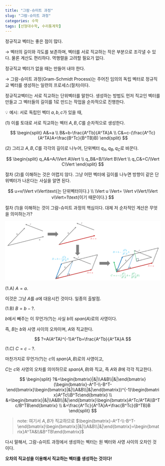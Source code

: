 ```yaml
---
title: "그람-슈미트 과정"
slug: "그람-슈미트 과정"
categories: 수학
tags: [선형대수학, 수리통계학]
---
```


정규직교 벡터는 좋은 점이 많다.

→ 벡터의 길이와 각도를 보존하며, 벡터를 서로 직교하는 작은 부분으로 조각낼 수 있다. 물론 계산도 편리하다. 역행렬을 고려할 필요가 없다.

정규직교 벡터가 없을 때는 만들어 내야 한다.

→ 그람-슈미트 과정(Gram-Schmidt Process)는 주어진 임의의 독립 벡터로 정규직교 벡터를 생성하는 일련의 프로세스(절차)이다.

정규직교벡터는 서로 직교하는 단위벡터를 말한다. 생성하는 방법도 먼저 직교인 벡터를 만들고 그 벡터들의 길이를 1로 만드는 작업을 순차적으로 진행한다.


💡 예시: 서로 독립인 벡터 $a,b,c$가 있을 때,

(1) 이를 토대로 서로 직교하는 벡터 $A,B,C$를 순차적으로 생성한다.

$$
\begin{split}
A&=a
\\
B&=b-\frac{A^Tb}{A^TA}A
\\
C&=c-(\frac{A^Tc}{A^TA}A+\frac{B^Tc}{B^TB}B)
\end{split}
$$

(2) 그리고 $A,B,C$를 각각의 길이로 나누어, 단위벡터 $q_A,q_B,q_C$로 바꾼다.

$$
\begin{split}
q_A&=A/\Vert A\Vert
\\
q_B&=B/\Vert B\Vert
\\
q_C&=C/\Vert C\Vert
\end{split}
$$

절차 (2)를 이해하는 것은 어렵지 않다. 그냥 어떤 벡터에 길이를 나누면 방향이 같은 단위벡터가 나온다는 사실을 알면 된다.

$$
u=v/\Vert v\Vert\text{는 단위벡터이다.}
\\
\Vert u \Vert= \Vert v\Vert/\Vert v\Vert=1\text{이기 때문이다.}
$$

절차 (1)을 이해하는 것이 그람-슈미트 과정의 핵심이다. 대체 저 순차적인 계산은 무엇을 의미하는가?

![alt text](/images/2024-10-02-01/그람슈미트.png)

(1.A) $A=a$. 

이것은 그냥 $A$를 $a$에 대응시킨 것이다. 일종의 출발점.

(1.B) $B=b-\text{?}$. 

$b$에서 빼주는 이 무언가(?)는 사실 $b$의 $span(A)$로의 사영이다. 

즉, $B$는 $b$와 사영 사이의 오차이며, $A$와 직교한다.

$$
?=A(A^TA)^{-1}A^Tb=\frac{A^Tb}{A^TA}A
$$

(1.C) $C=c-\text{?}$. 

마찬가지로 무언가(?)는 $c$의 $span(A,B)$로의 사영이고,

$C$는 $c$와 사영의 오차를 의미하므로 $span(A,B)$와 직교, 즉 $A$와 $B$에 각각 직교한다.

$$
\begin{split}
?&=\begin{bmatrix}|&|\\A&B\\|&|\end{bmatrix}(\begin{bmatrix}-A^T-\\-B^T-\end{bmatrix}\begin{bmatrix}|&|\\A&B\\|&|\end{bmatrix})^{-1}\begin{bmatrix}A^Tc\\B^Tc\end{bmatrix}
\\
&=\begin{bmatrix}|&|\\A&B\\|&|\end{bmatrix}\begin{bmatrix}A^Tc/A^TA\\B^Tc/B^TB\end{bmatrix}
\\
&=\frac{A^Tc}{A^TA}A+\frac{B^Tc}{B^TB}B
\end{split}
$$

> note: 여기서 $A,B$가 직교하므로 
$\begin{bmatrix}-A^T-\\-B^T-\end{bmatrix}\begin{bmatrix}|&|\\A&B\\|&|\end{bmatrix}=\begin{bmatrix}A^TA&\\&B^TB\end{bmatrix}$
> 

다시 말해서, 그람-슈미트 과정에서 생성하는 벡터는 원 벡터와 사영 사이의 오차인 것이다.

**오차의 직교성을 이용해서 직교하는 벡터를 생성하는 것이다!**